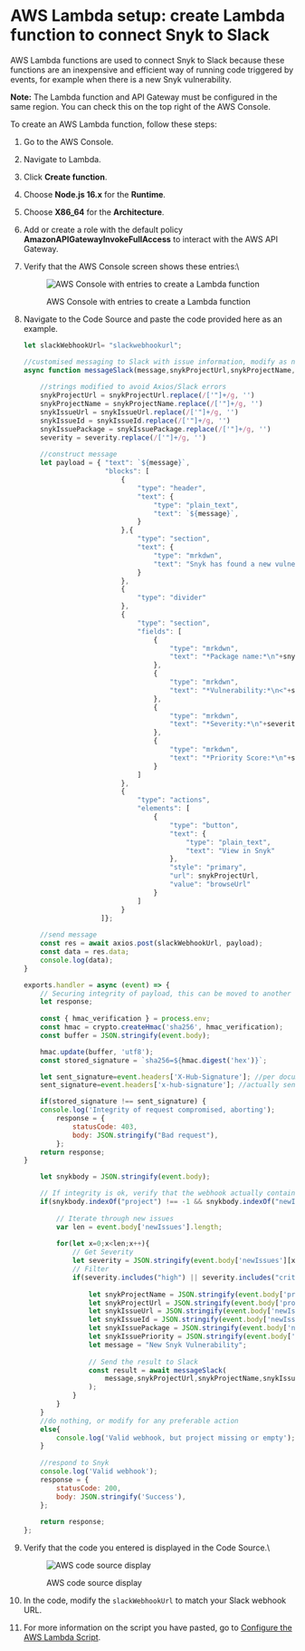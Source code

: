 # AWS Lambda setup: create Lambda function to connect Snyk to Slack

AWS Lambda functions are used to connect Snyk to Slack because these functions are an inexpensive and efficient way of running code triggered by events, for example when there is a new Snyk vulnerability.

**Note:** The Lambda function and API Gateway must be configured in the same region. You can check this on the top right of the AWS Console.

To create an AWS Lambda function, follow these steps:

1. Go to the AWS Console.
2. Navigate to Lambda.
3. Click **Create function**.
4. Choose **Node.js 16.x** for the **Runtime**.
5. Choose **X86\_64** for the **Architecture**.
6. Add or create a role with the default policy **AmazonAPIGatewayInvokeFullAccess** to interact with the AWS API Gateway.
7.  Verify that the AWS Console screen shows these entries:\\

    <figure><img src="https://lh6.googleusercontent.com/xzJzGjfuzj0U27-pxcaIcrU-wBj8DTuEiQpivJZAnqRAO3rEPccx48l8KSZ5AE01BYJDwjJwkiFMR-Oj3ozWyG-CI20bwFtK_yjY9HKEoY0-4V4pa8l351JqrYdkK29va1x7BdlPoQ7N12SROjDQy3CmUQsDTtQ5lYOw3QvwoG1c1nDms-EFiQSElA" alt="AWS Console with entries to create a Lambda function"><figcaption><p>AWS Console with entries to create a Lambda function</p></figcaption></figure>
8.  Navigate to the Code Source and paste the code provided here as an example.

    ```javascript
    let slackWebhookUrl= "slackwebhookurl";

    //customised messaging to Slack with issue information, modify as needed
    async function messageSlack(message,snykProjectUrl,snykProjectName,snykIssuePackage,snykIssueUrl,snykIssueId,severity,snykIssuePriority) {
        
        //strings modified to avoid Axios/Slack errors 
        snykProjectUrl = snykProjectUrl.replace(/['"]+/g, '')
        snykProjectName = snykProjectName.replace(/['"]+/g, '')
        snykIssueUrl = snykIssueUrl.replace(/['"]+/g, '')
        snykIssueId = snykIssueId.replace(/['"]+/g, '')
        snykIssuePackage = snykIssuePackage.replace(/['"]+/g, '')
        severity = severity.replace(/['"]+/g, '')
        
        //construct message
        let payload = { "text": `${message}`,
                        "blocks": [
    		                {
                    			"type": "header",
                    			"text": {
                    				"type": "plain_text",
                    				"text": `${message}`,
                    			}
                    		},{
                    			"type": "section",
                    			"text": {
                    				"type": "mrkdwn",
                    				"text": "Snyk has found a new vulnerability in the project:\n*<"+snykProjectUrl+"|"+snykProjectName+">*"
                    			}
                    		},
                    		{
                    			"type": "divider"
                    		},
                    		{
                    			"type": "section",
                    			"fields": [
                    				{
                    					"type": "mrkdwn",
                    					"text": "*Package name:*\n"+snykIssuePackage
                    				},
                    				{
                    					"type": "mrkdwn",
                    					"text": "*Vulnerability:*\n<"+snykIssueUrl+"|"+snykIssueId+">"
                    				},
                    				{
                    					"type": "mrkdwn",
                    					"text": "*Severity:*\n"+severity
                    				},
                    				{
                    					"type": "mrkdwn",
                    					"text": "*Priority Score:*\n"+snykIssuePriority
                    				}
                    			]
                    		},
                    		{
                    			"type": "actions",
                    			"elements": [
                    				{
                    					"type": "button",
                    					"text": {
                    						"type": "plain_text",
                    						"text": "View in Snyk"
                    					},
                    					"style": "primary",
                    					"url": snykProjectUrl,
                    					"value": "browseUrl"
                    				}
                    			]
                    		}
    	               ]};
        
        //send message 
        const res = await axios.post(slackWebhookUrl, payload);
        const data = res.data;
        console.log(data);
    }

    exports.handler = async (event) => {
        // Securing integrity of payload, this can be moved to another Lambda function and called seperately for authentication 
        let response;
            
        const { hmac_verification } = process.env;
        const hmac = crypto.createHmac('sha256', hmac_verification);
        const buffer = JSON.stringify(event.body);

        hmac.update(buffer, 'utf8');
        const stored_signature = `sha256=${hmac.digest('hex')}`;

        let sent_signature=event.headers['X-Hub-Signature']; //per documentation
        sent_signature=event.headers['x-hub-signature']; //actually sent

        if(stored_signature !== sent_signature) {
        console.log('Integrity of request compromised, aborting');
            response = {
                statusCode: 403,
                body: JSON.stringify("Bad request"),
            };
        return response;
    }

        let snykbody = JSON.stringify(event.body);

        // If integrity is ok, verify that the webhook actually contains the project object, iterate and filter
        if(snykbody.indexOf("project") !== -1 && snykbody.indexOf("newIssues") !== -1){
            
            // Iterate through new issues
            var len = event.body['newIssues'].length;
            
            for(let x=0;x<len;x++){    
                // Get Severity
                let severity = JSON.stringify(event.body['newIssues'][x]['issueData']['severity']);
                // Filter
                if(severity.includes("high") || severity.includes("critical")){
                    
                    let snykProjectName = JSON.stringify(event.body['project'].name);
                    let snykProjectUrl = JSON.stringify(event.body['project'].browseUrl);
                    let snykIssueUrl = JSON.stringify(event.body['newIssues'][x]['issueData'].url);
                    let snykIssueId = JSON.stringify(event.body['newIssues'][x].id);
                    let snykIssuePackage = JSON.stringify(event.body['newIssues'][x].pkgName);
                    let snykIssuePriority = JSON.stringify(event.body['newIssues'][x]['priority'].score);
                    let message = "New Snyk Vulnerability";
                    
                    // Send the result to Slack
                    const result = await messageSlack(
                        message,snykProjectUrl,snykProjectName,snykIssuePackage,snykIssueUrl,snykIssueId,severity,snykIssuePriority
                    );
                } 
            }
        }
        //do nothing, or modify for any preferable action
        else{
            console.log('Valid webhook, but project missing or empty');
        }
        
        //respond to Snyk
        console.log('Valid webhook');
        response = {
            statusCode: 200,
            body: JSON.stringify('Success'),
        };
        
        return response;
    };
    ```
9.  Verify that the code you entered is displayed in the Code Source.\\

    <figure><img src="https://lh3.googleusercontent.com/97qnO6V9xBXaf6dyO0hg41Y2vmeB1-0aPK-qskqTI-L2WII3d75zb4XsK6Mg5ljJUEdS7AGYJ5sQ5IoDHvzofkfK_gPId9e-XuBqEGkuWNxlIyL4IHu7-S8hrbGKnuyOehU2fjScDi0jazvuhWkADyFDGkkdAdzQGSEfWO30YGPJ9x4ocfwFXS5LfQ" alt="AWS code source display"><figcaption><p>AWS code source display</p></figcaption></figure>
10. In the code, modify the `slackWebhookUrl` to match your Slack webhook URL.
11. For more information on the script you have pasted, go to [Configure the AWS Lambda Script](configure-the-aws-lambda-script.md).
